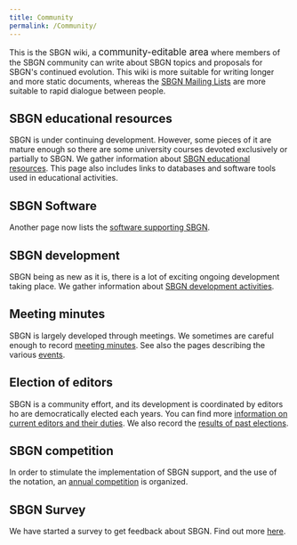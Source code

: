 ```yaml
---
title: Community
permalink: /Community/
---
```


This is the SBGN wiki, a <big>community-editable area</big> where members of the SBGN community can write about SBGN topics and proposals for SBGN's continued evolution. This wiki is more suitable for writing longer and more static documents, whereas the [SBGN Mailing Lists](/SBGN_Mailing_Lists "wikilink") are more suitable to rapid dialogue between people.

<span class="h-icon-documents">SBGN educational resources</span>
----------------------------------------------------------------

SBGN is under continuing development. However, some pieces of it are mature enough so there are some university courses devoted exclusively or partially to SBGN. We gather information about [SBGN educational resources](/SBGN_educational_resources "wikilink"). This page also includes links to databases and software tools used in educational activities.

<span class="h-icon-software">SBGN Software</span>
--------------------------------------------------

Another page now lists the [software supporting SBGN](/SBGN_Software "wikilink").

<span class="h-icon-documents">SBGN development</span>
------------------------------------------------------

SBGN being as new as it is, there is a lot of exciting ongoing development taking place. We gather information about [SBGN development activities](/SBGN_development "wikilink").

<span class="h-icon-editors">Meeting minutes</span>
---------------------------------------------------

SBGN is largely developed through meetings. We sometimes are careful enough to record [meeting minutes](/meeting_minutes "wikilink"). See also the pages describing the various [events](/events "wikilink").

<span class="h-icon-editors">Election of editors</span>
-------------------------------------------------------

SBGN is a community effort, and its development is coordinated by editors ho are democratically elected each years. You can find more [information on current editors and their duties](/About#SBGN_Editors "wikilink"). We also record the [results of past elections](/elections "wikilink").

<span class="h-icon-bestpractice">SBGN competition</span>
---------------------------------------------------------

In order to stimulate the implementation of SBGN support, and the use of the notation, an [annual competition](/competition "wikilink") is organized.

SBGN Survey
-----------

We have started a survey to get feedback about SBGN. Find out more [here](/survey "wikilink").
